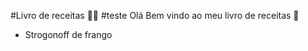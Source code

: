 #Livro de receitas :man_cook:
#teste
Olá Bem vindo ao meu livro de receitas :wave:
* Strogonoff de frango

